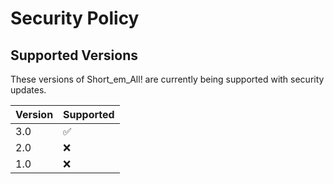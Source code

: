 # Security Policy

## Supported Versions

These versions of Short_em_All! are
currently being supported with security updates.

| Version | Supported          |
| ------- | ------------------ |
| 3.0     | :white_check_mark: |
| 2.0     | :x:                |
| 1.0     | :x:                |


